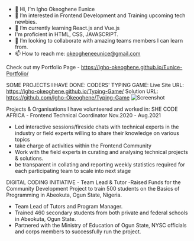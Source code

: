 - 👋 Hi, I’m Igho Okeoghene Eunice
- 👀 I’m interested in Frontend Development and Training upcoming tech newbies.
- 🌱 I’m currently learning React.js and Vue.js
- I'm proficient in HTML, CSS, JAVASCRIPT.
- 💞️ I’m looking to collaborate with amazing teams members I can learn from.
- 📫 How to reach me: okeogheneeunice@gmail.com

Check out my Portfolio Page - 
https://igho-okeoghene.github.io/Eunice-Portfolio/

SOME PROJECTS I HAVE DONE:
CODERS' TYPING GAME: Live Site URL: https://igho-okeoghene.github.io/Typing-Game/
Solution URL: https://github.com/Igho-Okeoghene/Typing-Game
![Screenshot](https://user-images.githubusercontent.com/61965289/153713051-941b8b87-d4b1-44d4-a2a7-cf2f3de46dca.png)


Projects & Organisations I have volunteered and worked in:
SHE CODE AFRICA - Frontend Technical Coordinator 
Nov.2020 - Aug.2021
- Led interactive sessions/fireside chats with technical experts in the industry or field experts willing to share their knowledge on various topics
- take charge of activities within the Frontend Community
- Work with the field experts in curating and analysing technical projects & solutions.
- be transparent in collating and reporting weekly statistics required for each participating team to scale into next stage

DIGITAL CODING INITIATIVE - Team Lead & Tutor
-Raised Funds for the Community Development Project to train 500 students on the Basics of Programming in Abeokuta, Ogun State, Nigeria.
- Team Lead of Tutors and Program Manager.
- Trained 460 secondary students from both private and federal schools in Abeokuta, Ogun State.
- Partnered with the Ministry of Education of Ogun State, NYSC officials and corps members to successfully run the project.
<!---
Igho-Okeoghene/Igho-Okeoghene is a ✨ special ✨ repository because its `README.md` (this file) appears on your GitHub profile.
You can click the Preview link to take a look at your changes.
--->
